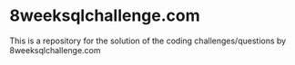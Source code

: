# 8weeksqlchallenge.com
This is a repository for the solution of the coding challenges/questions by 8weeksqlchallenge.com
